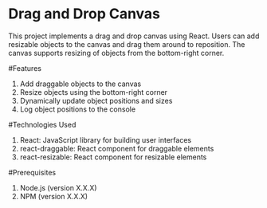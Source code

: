 # Drag and Drop Canvas
This project implements a drag and drop canvas using React. Users can add resizable objects to the canvas and drag them around to reposition. The canvas supports resizing of objects from the bottom-right corner.

#Features

1. Add draggable objects to the canvas
2. Resize objects using the bottom-right corner
3. Dynamically update object positions and sizes
4. Log object positions to the console

#Technologies Used

1. React: JavaScript library for building user interfaces
2. react-draggable: React component for draggable elements
3. react-resizable: React component for resizable elements

#Prerequisites

1. Node.js (version X.X.X)
2. NPM (version X.X.X)

